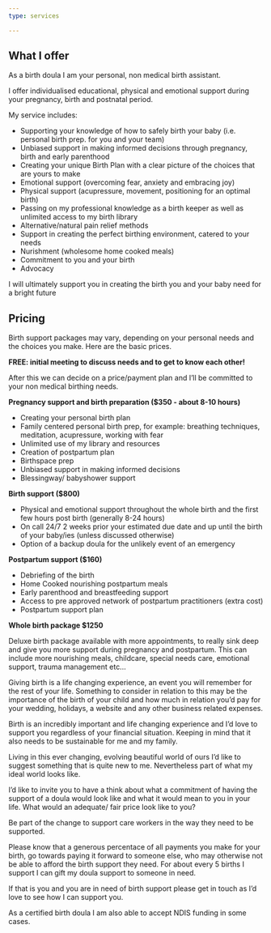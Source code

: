 ```yaml
---
type: services

---
```

## What I offer

As a birth doula I am your personal, non medical birth assistant.

I offer individualised educational, physical and emotional support during your pregnancy, birth and postnatal period.

My service includes:

* Supporting your knowledge of how to safely birth your baby (i.e. personal birth prep. for you and your team)
* Unbiased support in making informed decisions through pregnancy, birth and early parenthood
* Creating your unique Birth Plan with a clear picture of the choices that are yours to make
* Emotional support (overcoming fear, anxiety and embracing joy)
* Physical support (acupressure, movement, positioning for an optimal birth)
* Passing on my professional knowledge as a birth keeper as well as unlimited access to my birth library
* Alternative/natural pain relief methods
* Support in creating the perfect birthing environment, catered to your needs
* Nurishment (wholesome home cooked meals)
* Commitment to you and your birth
* Advocacy

I will ultimately support you in creating the birth you and your baby need for a bright future

## Pricing

Birth support packages may vary, depending on your personal needs and the choices you make. Here are the basic prices.

**FREE: initial meeting to discuss needs and to get to know each other!**

After this we can decide on a price/payment plan and I’ll be committed to your non medical birthing needs.

**Pregnancy support and birth preparation ($350 - about 8-10 hours)**

* Creating your personal birth plan
* Family centered personal birth prep, for example: breathing techniques, meditation, acupressure, working with fear
* Unlimited use of my library and resources
* Creation of postpartum plan
* Birthspace prep
* Unbiased support in making informed decisions
* Blessingway/ babyshower support

**Birth support ($800)**

* Physical and emotional support throughout the whole birth and the first few hours post birth (generally 8-24 hours)
* On call 24/7 2 weeks prior your estimated due date and up until the birth of your baby/ies (unless discussed otherwise)
* Option of a backup doula for the unlikely event of an emergency

**Postpartum support ($160)**

* Debriefing of the birth
* Home Cooked nourishing postpartum meals
* Early parenthood and breastfeeding support
* Access to pre approved network of postpartum practitioners (extra cost)
* Postpartum support plan

**Whole birth package $1250**

Deluxe birth package available with more appointments, to really sink deep and give you more support during pregnancy and postpartum. This can include more nourishing meals, childcare, special needs care, emotional support, trauma management etc...

Giving birth is a life changing experience, an event you will remember for the rest of your life. Something to consider in relation to this may be the importance of the birth of your child and how much in relation you’d pay for your wedding, holidays, a website and any other business related expenses.

Birth is an incredibly important and life changing experience and I’d love to support you regardless of your financial situation. Keeping in mind that it also needs to be sustainable for me and my family.

Living in this ever changing, evolving beautiful world of ours I’d like to suggest something that is quite new to me. Nevertheless part of what my ideal world looks like.

I’d like to invite you to have a think about what a commitment of having the support of a doula would look like and what it would mean to you in your life. What would an adequate/ fair price look like to you?

Be part of the change to support care workers in the way they need to be supported.

Please know that a generous percentace of all payments you make for your birth, go towards paying it forward to someone else, who may otherwise not be able to afford the birth support they need. For about every 5 births I support I can gift my doula support to someone in need.

If that is you and you are in need of birth support please get in touch as I’d love to see how I can support you.

As a certified birth doula I am also able to accept NDIS funding in some cases.
